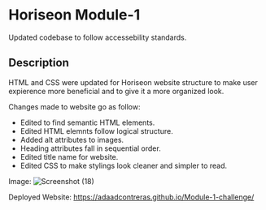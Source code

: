 # Horiseon Module-1
Updated codebase to follow accessebility standards.


## Description
HTML and CSS were updated for Horiseon website structure to make user expierence more beneficial and to give it a more organized look.

Changes made to website go as follow:
 - Edited to find semantic HTML elements.
 - Edited HTML elemnts follow logical structure.
 - Added alt attributes to images.
 - Heading attributes fall in sequential order.
 - Edited title name for website.
 - Edited CSS to make stylings look cleaner and simpler to read.

 Image:
 ![Screenshot (18)](https://user-images.githubusercontent.com/119385221/208845175-217e1fb3-6892-4b6d-9124-0b59ccf71e92.png)

 Deployed Website:
 https://adaadcontreras.github.io/Module-1-challenge/